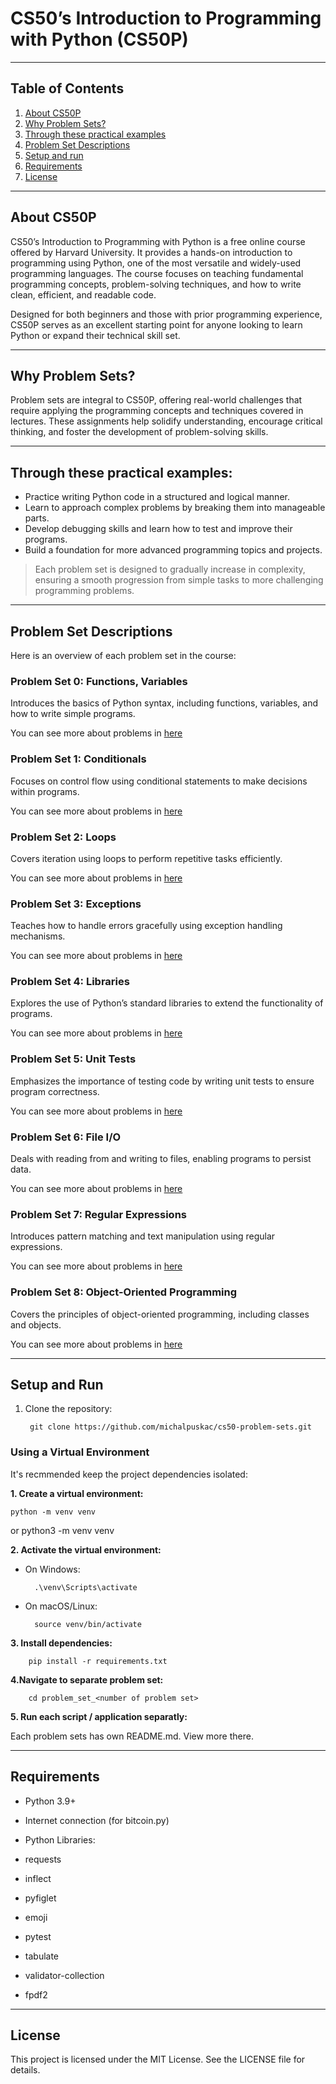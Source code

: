 # CS50’s Introduction to Programming with Python (CS50P)
---
## Table of Contents
1. [About CS50P](#about-cs50p)
2. [Why Problem Sets?](#why-problem-sets)
3. [Through these practical examples](#through-these-practical-examples)
4. [Problem Set Descriptions](#problem-set-descriptions)
5. [Setup and run](#setup-and-run)
6. [Requirements](#requirements)
7. [License](#license)

---

## About CS50P

CS50’s Introduction to Programming with Python is a free online course offered by Harvard University. It provides a hands-on introduction to programming using Python, one of the most versatile and widely-used programming languages. The course focuses on teaching fundamental programming concepts, problem-solving techniques, and how to write clean, efficient, and readable code.

Designed for both beginners and those with prior programming experience, CS50P serves as an excellent starting point for anyone looking to learn Python or expand their technical skill set.

---

## Why Problem Sets?

Problem sets are integral to CS50P, offering real-world challenges that require applying the programming concepts and techniques covered in lectures. These assignments help solidify understanding, encourage critical thinking, and foster the development of problem-solving skills.

---

## Through these practical examples:
 - Practice writing Python code in a structured and logical manner.
 - Learn to approach complex problems by breaking them into manageable parts.
 - Develop debugging skills and learn how to test and improve their programs.
 - Build a foundation for more advanced programming topics and projects.

>Each problem set is designed to gradually increase in complexity, ensuring a smooth progression from simple tasks to more challenging programming problems.

---

## Problem Set Descriptions

Here is an overview of each problem set in the course:

### Problem Set 0: Functions, Variables

Introduces the basics of Python syntax, including functions, variables, and how to write simple programs.

You can see more about problems in [here](problem_set_0/README.md)

### Problem Set 1: Conditionals

Focuses on control flow using conditional statements to make decisions within programs.

You can see more about problems in [here](problem_set_1/README.md)

### Problem Set 2: Loops

Covers iteration using loops to perform repetitive tasks efficiently.

You can see more about problems in [here](problem_set_2/README.md)

### Problem Set 3: Exceptions

Teaches how to handle errors gracefully using exception handling mechanisms.

You can see more about problems in [here](problem_set_3/README.md)

### Problem Set 4: Libraries

Explores the use of Python’s standard libraries to extend the functionality of programs.

You can see more about problems in [here](problem_set_4/README.md)

### Problem Set 5: Unit Tests

Emphasizes the importance of testing code by writing unit tests to ensure program correctness.

You can see more about problems in [here](problem_set_5/README.md)

### Problem Set 6: File I/O

Deals with reading from and writing to files, enabling programs to persist data.

You can see more about problems in [here](problem_set_6/README.md)

### Problem Set 7: Regular Expressions

Introduces pattern matching and text manipulation using regular expressions.

You can see more about problems in [here](problem_set_7/README.md)

### Problem Set 8: Object-Oriented Programming

Covers the principles of object-oriented programming, including classes and objects.

You can see more about problems in [here](problem_set_8/README.md)

---

## Setup and Run

1. Clone the repository:

        git clone https://github.com/michalpuskac/cs50-problem-sets.git

### Using a Virtual Environment
It's recmmended keep the project dependencies isolated:

**1. Create a virtual environment:**

	python -m venv venv
or
	python3 -m venv venv

**2. Activate the virtual environment:**

- On Windows:

        .\venv\Scripts\activate

- On macOS/Linux:

        source venv/bin/activate

**3. Install dependencies:**

	    pip install -r requirements.txt

**4.Navigate to separate problem set:**

        cd problem_set_<number of problem set>


**5. Run each script / application separatly:**

Each problem sets has own README.md. View more there.

---

## Requirements

 - Python 3.9+
 - Internet connection (for bitcoin.py)

 - Python Libraries:

 - requests
 - inflect
 - pyfiglet
 - emoji
 - pytest
 - tabulate
 - validator-collection
 - fpdf2

---

 ## License

This project is licensed under the MIT License. See the LICENSE file for details.
